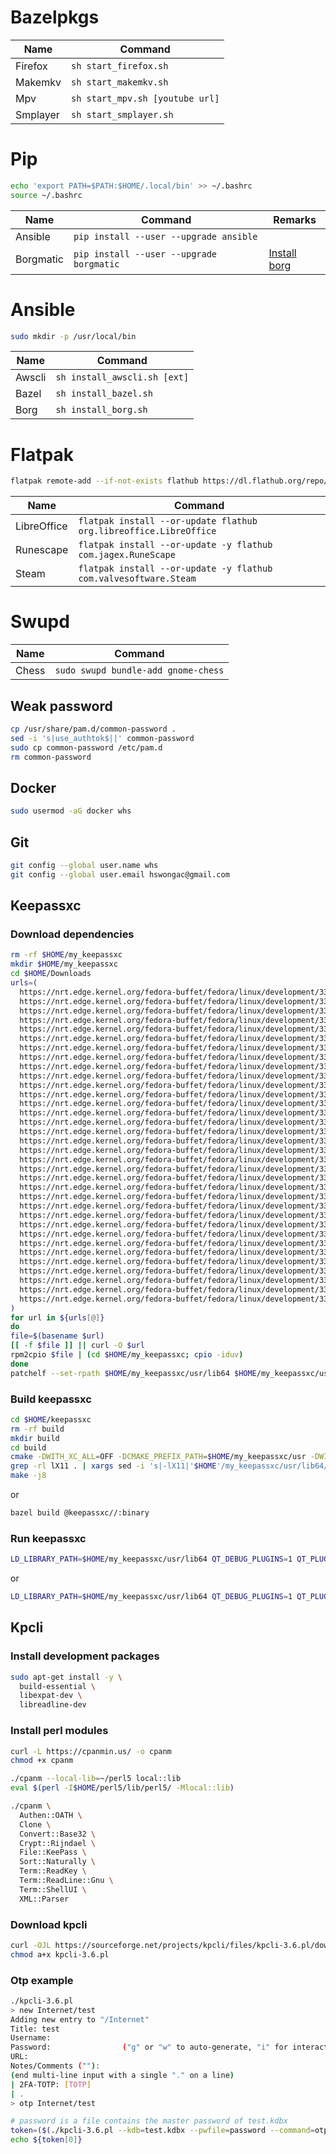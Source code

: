 # Bazelpkgs
| Name | Command |
| --- | --- |
| Firefox | `sh start_firefox.sh` |
| Makemkv | `sh start_makemkv.sh` |
| Mpv | `sh start_mpv.sh [youtube url]` |
| Smplayer | `sh start_smplayer.sh` |

# Pip
```sh
echo 'export PATH=$PATH:$HOME/.local/bin' >> ~/.bashrc
source ~/.bashrc
```
| Name | Command | Remarks |
| --- | --- | --- |
| Ansible | `pip install --user --upgrade ansible` | |
| Borgmatic | `pip install --user --upgrade borgmatic` | [Install borg](#user-content-install-borg) |

# Ansible
```sh
sudo mkdir -p /usr/local/bin
```

| Name | Command |
| --- | --- |
| Awscli | `sh install_awscli.sh [ext]` |
| Bazel | `sh install_bazel.sh` |
| Borg | <div id="install-borg">`sh install_borg.sh`</div> |

# Flatpak
```sh
flatpak remote-add --if-not-exists flathub https://dl.flathub.org/repo/flathub.flatpakrepo
```

| Name | Command |
| --- | --- |
| LibreOffice | `flatpak install --or-update flathub org.libreoffice.LibreOffice` |
| Runescape | `flatpak install --or-update -y flathub com.jagex.RuneScape` |
| Steam | `flatpak install --or-update -y flathub com.valvesoftware.Steam` |

# Swupd
| Name | Command |
| --- | --- |
| Chess | `sudo swupd bundle-add gnome-chess` |

## Weak password

```sh
cp /usr/share/pam.d/common-password .
sed -i 's|use_authtok$||' common-password
sudo cp common-password /etc/pam.d
rm common-password
```

## Docker
```sh
sudo usermod -aG docker whs
```

## Git
```sh
git config --global user.name whs
git config --global user.email hswongac@gmail.com
```

## Keepassxc
### Download dependencies
```sh
rm -rf $HOME/my_keepassxc
mkdir $HOME/my_keepassxc
cd $HOME/Downloads
urls=(
  https://nrt.edge.kernel.org/fedora-buffet/fedora/linux/development/33/Everything/x86_64/os/Packages/l/libICE-1.0.10-4.fc33.x86_64.rpm
  https://nrt.edge.kernel.org/fedora-buffet/fedora/linux/development/33/Everything/x86_64/os/Packages/l/libSM-1.2.3-6.fc33.x86_64.rpm
  https://nrt.edge.kernel.org/fedora-buffet/fedora/linux/development/33/Everything/x86_64/os/Packages/l/libX11-1.6.12-1.fc33.x86_64.rpm # build
  https://nrt.edge.kernel.org/fedora-buffet/fedora/linux/development/33/Everything/x86_64/os/Packages/l/libX11-devel-1.6.12-1.fc33.x86_64.rpm # build
  https://nrt.edge.kernel.org/fedora-buffet/fedora/linux/development/33/Everything/x86_64/os/Packages/l/libX11-xcb-1.6.12-1.fc33.x86_64.rpm
  https://nrt.edge.kernel.org/fedora-buffet/fedora/linux/development/33/Everything/x86_64/os/Packages/l/libXau-1.0.9-4.fc33.x86_64.rpm # build
  https://nrt.edge.kernel.org/fedora-buffet/fedora/linux/development/33/Everything/x86_64/os/Packages/l/libargon2-20171227-5.fc33.x86_64.rpm # build
  https://nrt.edge.kernel.org/fedora-buffet/fedora/linux/development/33/Everything/x86_64/os/Packages/l/libargon2-devel-20171227-5.fc33.x86_64.rpm # build
  https://nrt.edge.kernel.org/fedora-buffet/fedora/linux/development/33/Everything/x86_64/os/Packages/l/libgcrypt-1.8.6-4.fc33.x86_64.rpm # build
  https://nrt.edge.kernel.org/fedora-buffet/fedora/linux/development/33/Everything/x86_64/os/Packages/l/libgcrypt-devel-1.8.6-4.fc33.x86_64.rpm # build
  https://nrt.edge.kernel.org/fedora-buffet/fedora/linux/development/33/Everything/x86_64/os/Packages/l/libglvnd-1.3.2-2.fc33.x86_64.rpm # build
  https://nrt.edge.kernel.org/fedora-buffet/fedora/linux/development/33/Everything/x86_64/os/Packages/l/libglvnd-glx-1.3.2-2.fc33.x86_64.rpm # build
  https://nrt.edge.kernel.org/fedora-buffet/fedora/linux/development/33/Everything/x86_64/os/Packages/l/libgpg-error-1.37-2.fc33.x86_64.rpm # build
  https://nrt.edge.kernel.org/fedora-buffet/fedora/linux/development/33/Everything/x86_64/os/Packages/l/libgpg-error-devel-1.37-2.fc33.x86_64.rpm # build
  https://nrt.edge.kernel.org/fedora-buffet/fedora/linux/development/33/Everything/x86_64/os/Packages/l/libsodium-1.0.18-6.fc33.x86_64.rpm # build
  https://nrt.edge.kernel.org/fedora-buffet/fedora/linux/development/33/Everything/x86_64/os/Packages/l/libsodium-devel-1.0.18-6.fc33.x86_64.rpm # build
  https://nrt.edge.kernel.org/fedora-buffet/fedora/linux/development/33/Everything/x86_64/os/Packages/l/libxcb-1.13.1-5.fc33.x86_64.rpm # build
  https://nrt.edge.kernel.org/fedora-buffet/fedora/linux/development/33/Everything/x86_64/os/Packages/q/qrencode-devel-4.0.2-6.fc33.x86_64.rpm # build
  https://nrt.edge.kernel.org/fedora-buffet/fedora/linux/development/33/Everything/x86_64/os/Packages/q/qrencode-libs-4.0.2-6.fc33.x86_64.rpm # build
  https://nrt.edge.kernel.org/fedora-buffet/fedora/linux/development/33/Everything/x86_64/os/Packages/q/qt5-linguist-5.15.1-1.fc33.x86_64.rpm # build
  https://nrt.edge.kernel.org/fedora-buffet/fedora/linux/development/33/Everything/x86_64/os/Packages/q/qt5-qtbase-5.15.1-5.fc33.x86_64.rpm # build
  https://nrt.edge.kernel.org/fedora-buffet/fedora/linux/development/33/Everything/x86_64/os/Packages/q/qt5-qtbase-devel-5.15.1-5.fc33.x86_64.rpm # build
  https://nrt.edge.kernel.org/fedora-buffet/fedora/linux/development/33/Everything/x86_64/os/Packages/q/qt5-qtbase-gui-5.15.1-5.fc33.x86_64.rpm # build
  https://nrt.edge.kernel.org/fedora-buffet/fedora/linux/development/33/Everything/x86_64/os/Packages/q/qt5-qtbase-private-devel-5.15.1-5.fc33.x86_64.rpm # build
  https://nrt.edge.kernel.org/fedora-buffet/fedora/linux/development/33/Everything/x86_64/os/Packages/q/qt5-qtsvg-5.15.1-1.fc33.x86_64.rpm # build
  https://nrt.edge.kernel.org/fedora-buffet/fedora/linux/development/33/Everything/x86_64/os/Packages/q/qt5-qtsvg-devel-5.15.1-1.fc33.x86_64.rpm # build
  https://nrt.edge.kernel.org/fedora-buffet/fedora/linux/development/33/Everything/x86_64/os/Packages/q/qt5-qtx11extras-5.15.1-1.fc33.x86_64.rpm
  https://nrt.edge.kernel.org/fedora-buffet/fedora/linux/development/33/Everything/x86_64/os/Packages/q/qt5-qtx11extras-devel-5.15.1-1.fc33.x86_64.rpm
  https://nrt.edge.kernel.org/fedora-buffet/fedora/linux/development/33/Everything/x86_64/os/Packages/x/xcb-util-0.4.0-16.fc33.x86_64.rpm
  https://nrt.edge.kernel.org/fedora-buffet/fedora/linux/development/33/Everything/x86_64/os/Packages/x/xcb-util-image-0.4.0-16.fc33.x86_64.rpm
  https://nrt.edge.kernel.org/fedora-buffet/fedora/linux/development/33/Everything/x86_64/os/Packages/x/xcb-util-keysyms-0.4.0-14.fc33.x86_64.rpm
  https://nrt.edge.kernel.org/fedora-buffet/fedora/linux/development/33/Everything/x86_64/os/Packages/x/xcb-util-renderutil-0.3.9-17.fc33.x86_64.rpm
  https://nrt.edge.kernel.org/fedora-buffet/fedora/linux/development/33/Everything/x86_64/os/Packages/x/xcb-util-wm-0.4.1-19.fc33.x86_64.rpm
  https://nrt.edge.kernel.org/fedora-buffet/fedora/linux/development/33/Everything/x86_64/os/Packages/x/xorg-x11-proto-devel-2019.1-4.fc33.noarch.rpm # build
)
for url in ${urls[@]}
do
file=$(basename $url)
[[ -f $file ]] || curl -O $url
rpm2cpio $file | (cd $HOME/my_keepassxc; cpio -iduv)
done
patchelf --set-rpath $HOME/my_keepassxc/usr/lib64 $HOME/my_keepassxc/usr/lib64/qt5/bin/lrelease
```

### Build keepassxc
```sh
cd $HOME/keepassxc
rm -rf build
mkdir build
cd build
cmake -DWITH_XC_ALL=OFF -DCMAKE_PREFIX_PATH=$HOME/my_keepassxc/usr -DWITH_XC_DOCS=OFF ..
grep -rl lX11 . | xargs sed -i 's|-lX11|'$HOME'/my_keepassxc/usr/lib64/libX11.so.6|g'
make -j8
```
or
```sh
bazel build @keepassxc//:binary
```

### Run keepassxc
```sh
LD_LIBRARY_PATH=$HOME/my_keepassxc/usr/lib64 QT_DEBUG_PLUGINS=1 QT_PLUGIN_PATH=$HOME/my_keepassxc/usr/lib64/qt5/plugins $HOME/keepassxc/build/src/keepassxc
```
or
```sh
LD_LIBRARY_PATH=$HOME/my_keepassxc/usr/lib64 QT_DEBUG_PLUGINS=1 QT_PLUGIN_PATH=$HOME/my_keepassxc/usr/lib64/qt5/plugins bazel-bin/external/keepassxc/binary/bin/keepassxc
```

## Kpcli

### Install development packages
```sh
sudo apt-get install -y \
  build-essential \
  libexpat-dev \
  libreadline-dev
```

### Install perl modules
```sh
curl -L https://cpanmin.us/ -o cpanm
chmod +x cpanm
```

```sh
./cpanm --local-lib=~/perl5 local::lib
eval $(perl -I$HOME/perl5/lib/perl5/ -Mlocal::lib)
```

```sh
./cpanm \
  Authen::OATH \
  Clone \
  Convert::Base32 \
  Crypt::Rijndael \
  File::KeePass \
  Sort::Naturally \
  Term::ReadKey \
  Term::ReadLine::Gnu \
  Term::ShellUI \
  XML::Parser
```

### Download kpcli
```sh
curl -OJL https://sourceforge.net/projects/kpcli/files/kpcli-3.6.pl/download
chmod a+x kpcli-3.6.pl
```

### Otp example
```sh
./kpcli-3.6.pl
> new Internet/test
Adding new entry to "/Internet"
Title: test
Username:
Password:                ("g" or "w" to auto-generate, "i" for interactive)
URL:
Notes/Comments (""):
(end multi-line input with a single "." on a line)
| 2FA-TOTP: [TOTP]
| .
> otp Internet/test
```

```sh
# password is a file contains the master password of test.kdbx
token=($(./kpcli-3.6.pl --kdb=test.kdbx --pwfile=password --command=otp\ Internet/test))
echo ${token[0]}
```
